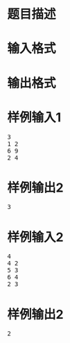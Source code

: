 

# 题目描述



# 输入格式



# 输出格式



# 样例输入1


<pre>3
1 2
6 9
2 4 </pre>

# 样例输出2


<pre>3</pre>

# 样例输入2


<pre>4
4 2
5 3
6 4
2 3
</pre>

# 样例输出2


<pre>2</pre>

